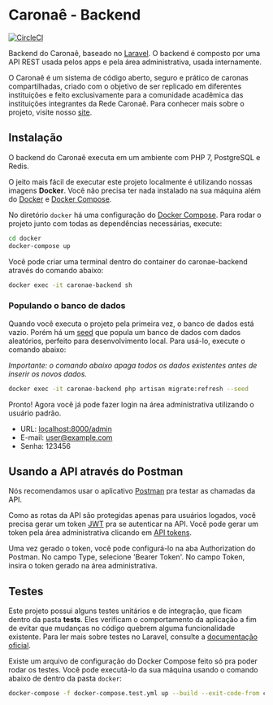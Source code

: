 # Caronaê - Backend

[![CircleCI](https://circleci.com/gh/caronae/caronae-backend.svg?style=svg)](https://circleci.com/gh/caronae/caronae-backend)

Backend do Caronaê, baseado no [Laravel](https://github.com/laravel/laravel). O backend é
composto por uma API REST usada pelos apps e pela área administrativa, usada internamente.

O Caronaê é um sistema de código aberto, seguro e prático de caronas compartilhadas, criado com o objetivo de ser replicado em diferentes instituições e feito exclusivamente para a comunidade acadêmica das instituições integrantes da Rede Caronaê. Para conhecer mais sobre o projeto, visite nosso [site](https://caronae.org).

## Instalação

O backend do Caronaê executa em um ambiente com PHP 7, PostgreSQL e Redis.

O jeito mais fácil de executar este projeto localmente é utilizando nossas imagens 
**Docker**. Você não precisa ter nada instalado na sua máquina além do [Docker](https://www.docker.com/) e [Docker Compose](https://docs.docker.com/compose/overview/).

No diretório `docker` há uma configuração do [Docker Compose](https://docs.docker.com/compose/overview/).
Para rodar o projeto junto com todas as dependências necessárias, execute:

```bash
cd docker
docker-compose up
```

Você pode criar uma terminal dentro do container do caronae-backend através do comando abaixo:

```bash
docker exec -it caronae-backend sh
```

### Populando o banco de dados

Quando você executa o projeto pela primeira vez, o banco de dados está vazio. Porém
há um [seed](https://laravel.com/docs/5.7/seeding) que popula um banco de dados com dados aleatórios, perfeito para desenvolvimento local.
Para usá-lo, execute o comando abaixo:

_Importante: o comando abaixo apaga todos os dados existentes antes de inserir os novos dados._

```bash
docker exec -it caronae-backend php artisan migrate:refresh --seed
```

Pronto! Agora você já pode fazer login na área administrativa utilizando o usuário padrão.

* URL: [localhost:8000/admin](http://localhost:8000/admin)
* E-mail: user@example.com
* Senha: 123456


## Usando a API através do Postman

Nós recomendamos usar o aplicativo [Postman](https://www.getpostman.com/) pra testar as chamadas da API.

Como as rotas da API são protegidas apenas para usuários logados, você precisa gerar um token [JWT](https://jwt.io/) pra se autenticar na API. Você pode gerar um token pela área administrativa clicando em [API tokens](http://localhost:8000/admin/self-service-token).

Uma vez gerado o token, você pode configurá-lo na aba Authorization do Postman. No campo Type, selecione 'Bearer Token'. No campo Token, insira o token gerado na área administrativa.


## Testes

Este projeto possui alguns testes unitários e de integração, que ficam dentro da
pasta **tests**. Eles verificam o comportamento da aplicação a fim de evitar que mudanças no código
quebrem alguma funcionalidade existente. Para ler mais sobre testes no Laravel, consulte a
[documentação oficial](https://laravel.com/docs/5.7/testing).

Existe um arquivo de configuração do Docker Compose feito só pra poder rodar os testes.
Você pode executá-lo da sua máquina usando o comando abaixo de dentro da pasta `docker`:

```bash
docker-compose -f docker-compose.test.yml up --build --exit-code-from caronae-backend-tests
```
